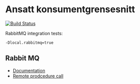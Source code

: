 # Ansatt konsumentgrensesnitt

[![Build Status](https://travis-ci.org/FINTprosjektet/ansatt-konsumentgrensesnitt-poc.svg?branch=master)](https://travis-ci.org/FINTprosjektet/ansatt-konsumentgrensesnitt-poc)

RabbitMQ integration tests:
```
-Dlocal.rabbitmq=true
```

## Rabbit MQ
- [Documentation](https://www.rabbitmq.com/documentation.html)
- [Remote prodcedure call](https://www.rabbitmq.com/tutorials/tutorial-six-java.html)